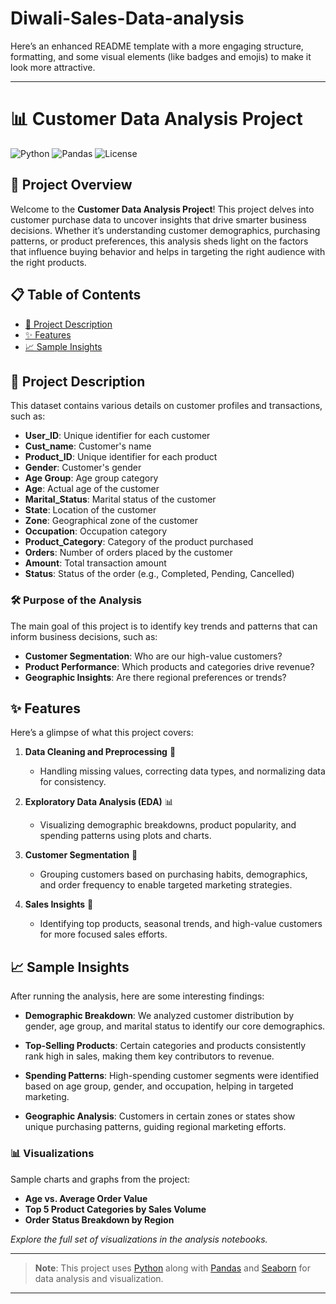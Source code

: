 # Diwali-Sales-Data-analysis
Here’s an enhanced README template with a more engaging structure, formatting, and some visual elements (like badges and emojis) to make it look more attractive.

---

# 📊 Customer Data Analysis Project

![Python](https://img.shields.io/badge/Python-3.x-blue?style=flat-square&logo=python)
![Pandas](https://img.shields.io/badge/Pandas-✔-yellowgreen?style=flat-square&logo=pandas)
![License](https://img.shields.io/badge/License-MIT-lightgrey?style=flat-square)

## 🚀 Project Overview
Welcome to the **Customer Data Analysis Project**! This project delves into customer purchase data to uncover insights that drive smarter business decisions. Whether it’s understanding customer demographics, purchasing patterns, or product preferences, this analysis sheds light on the factors that influence buying behavior and helps in targeting the right audience with the right products. 

## 📋 Table of Contents
- [📜 Project Description](#-project-description)
- [✨ Features](#-features)
- [📈 Sample Insights](#-sample-insights)

## 📜 Project Description
This dataset contains various details on customer profiles and transactions, such as:

- **User_ID**: Unique identifier for each customer
- **Cust_name**: Customer's name
- **Product_ID**: Unique identifier for each product
- **Gender**: Customer's gender
- **Age Group**: Age group category
- **Age**: Actual age of the customer
- **Marital_Status**: Marital status of the customer
- **State**: Location of the customer
- **Zone**: Geographical zone of the customer
- **Occupation**: Occupation category
- **Product_Category**: Category of the product purchased
- **Orders**: Number of orders placed by the customer
- **Amount**: Total transaction amount
- **Status**: Status of the order (e.g., Completed, Pending, Cancelled)

### 🛠️ Purpose of the Analysis
The main goal of this project is to identify key trends and patterns that can inform business decisions, such as:
- **Customer Segmentation**: Who are our high-value customers?
- **Product Performance**: Which products and categories drive revenue?
- **Geographic Insights**: Are there regional preferences or trends?
  
## ✨ Features
Here’s a glimpse of what this project covers:

1. **Data Cleaning and Preprocessing** 🧹
   - Handling missing values, correcting data types, and normalizing data for consistency.
   
2. **Exploratory Data Analysis (EDA)** 📊
   - Visualizing demographic breakdowns, product popularity, and spending patterns using plots and charts.

3. **Customer Segmentation** 👥
   - Grouping customers based on purchasing habits, demographics, and order frequency to enable targeted marketing strategies.

4. **Sales Insights** 💸
   - Identifying top products, seasonal trends, and high-value customers for more focused sales efforts.

## 📈 Sample Insights
After running the analysis, here are some interesting findings:

- **Demographic Breakdown**: We analyzed customer distribution by gender, age group, and marital status to identify our core demographics.
  
- **Top-Selling Products**: Certain categories and products consistently rank high in sales, making them key contributors to revenue.
  
- **Spending Patterns**: High-spending customer segments were identified based on age group, gender, and occupation, helping in targeted marketing.
  
- **Geographic Analysis**: Customers in certain zones or states show unique purchasing patterns, guiding regional marketing efforts.

### 📊 Visualizations
Sample charts and graphs from the project:
- **Age vs. Average Order Value**
- **Top 5 Product Categories by Sales Volume**
- **Order Status Breakdown by Region**

*Explore the full set of visualizations in the analysis notebooks.*

---

> **Note**: This project uses [Python](https://www.python.org/) along with [Pandas](https://pandas.pydata.org/) and [Seaborn](https://seaborn.pydata.org/) for data analysis and visualization.

---


